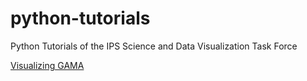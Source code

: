 python-tutorials
================

Python Tutorials of the IPS Science and Data Visualization Task Force

<a href=http://nbviewer.ipython.org/github/IPSScienceVisualization/python-tutorials/blob/master/Visualizing%20GAMA.ipynb>Visualizing GAMA</a>
